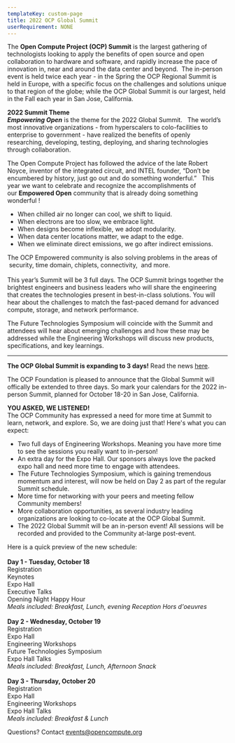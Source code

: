 ```yaml
---
templateKey: custom-page
title: 2022 OCP Global Summit
userRequirement: NONE
---
```

The **Open Compute Project (OCP) Summit** is the largest gathering of technologists looking to apply the benefits of open source and open collaboration to hardware and software, and rapidly increase the pace of innovation in, near and around the data center and beyond.  The in-person event is held twice each year - in the Spring the OCP Regional Summit is held in Europe, with a specific focus on the challenges and solutions unique to that region of the globe; while the OCP Global Summit is our largest, held in the Fall each year in San Jose, California.

**2022 Summit Theme** \
***Empowering Open*** is the theme for the 2022 Global Summit.   The world’s most innovative organizations - from hyperscalers to colo-facilities to enterprise to government - have realized the benefits of openly researching, developing, testing, deploying, and sharing technologies through collaboration.    

The Open Compute Project has followed the advice of the late Robert Noyce, inventor of the integrated circuit, and INTEL founder, “Don’t be encumbered by history, just go out and do something wonderful.”   This year we want to celebrate and recognize the accomplishments of our **Empowered Open** community that is already doing something wonderful !   

* When chilled air no longer can cool, we shift to liquid. 
* When electrons are too slow, we embrace light.  
* When designs become inflexible, we adopt modularity. 
* When data center locations matter, we adapt to the edge. 
* When we eliminate direct emissions, we go after indirect emissions. 

The OCP Empowered community is also solving problems in the areas of  security, time domain, chiplets, connectivity,  and more. \
 \
This year’s Summit will be 3 full days. The OCP Summit brings together the brightest engineers and business leaders who will share the engineering that creates the technologies present in best-in-class solutions. You will hear about the challenges to match the fast-paced demand for advanced compute, storage, and network performance.      

The Future Technologies Symposium will coincide with the Summit and attendees will hear about emerging challenges and how these may be addressed while the Engineering Workshops will discuss new products, specifications, and key learnings.

- - -

**The OCP Global Summit is expanding to 3 days!** Read the news <a href="https://www.opencompute.org/blog/the-ocp-global-summit-is-expanding-to-3-days" target="_blank">here</a>.

The OCP Foundation is pleased to announce that the Global Summit will offically be extended to three days. So mark your calendars for the 2022 in-person Summit, planned for October 18-20 in San Jose, California.

**YOU ASKED, WE LISTENED!**\
The OCP Community has expressed a need for more time at Summit to learn, network, and explore. So, we are doing just that! Here's what you can expect:

* Two full days of Engineering Workshops. Meaning you have more time to see the sessions you really want to in-person!
* An extra day for the Expo Hall. Our sponsors always love the packed expo hall and need more time to engage with attendees.
* The Future Technologies Symposium, which is gaining tremendous momentum and interest, will now be held on Day 2 as part of the regular Summit schedule.
* More time for networking with your peers and meeting fellow Community members!
* More collaboration opportunities, as several industry leading organizations are looking to co-locate at the OCP Global Summit.
* The 2022 Global Summit will be an in-person event! All sessions will be recorded and provided to the Community at-large post-event.

Here is a quick preview of the new schedule:\
\
**Day 1 - Tuesday, October 18**\
Registration\
Keynotes\
Expo Hall\
Executive Talks\
Opening Night Happy Hour\
*Meals included: Breakfast, Lunch, evening Reception Hors d'oeuvres*\
 \
**Day 2 - Wednesday, October 19**\
Registration\
Expo Hall\
Engineering Workshops\
Future Technologies Symposium\
Expo Hall Talks\
*Meals included: Breakfast, Lunch, Afternoon Snack*\
 \
**Day 3 - Thursday, October 20**\
Registration\
Expo Hall\
Engineering Workshops\
Expo Hall Talks\
*Meals included: Breakfast & Lunch* 

Questions? Contact <a href="mailto:events@opencompute.org" target="_blank">events@opencompute.org</a>